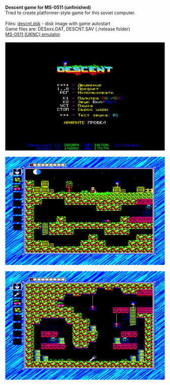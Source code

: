 **Descent game for MS-0511 (unfinished)**<br />
Tried to create platformer-style game for this soviet computer.<br />
<br />
Files: [descnt.dsk](/descnt.dsk?raw=true) - disk image with game autostart<br />
Game files are: DESxxx.DAT, DESCNT.SAV (./release folder)<br />
[MS-0511 (UKNC) emulator](https://github.com/nzeemin/ukncbtl)<br />
<br />
![Screenshot 1](/screenshots/descent_1.png?raw=true)<br />
<br />
![Screenshot 2](/screenshots/descent_2.png?raw=true)<br /> 
<br />
![Screenshot 3](/screenshots/descent_3.png?raw=true)<br /> 
